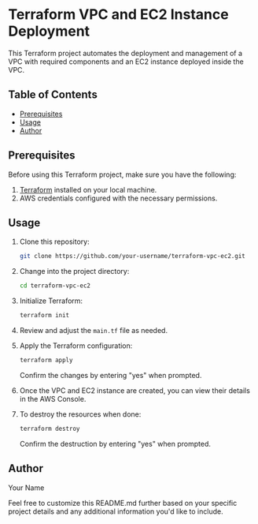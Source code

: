 # Terraform VPC and EC2 Instance Deployment

This Terraform project automates the deployment and management of a VPC with required components and an EC2 instance deployed inside the VPC.

## Table of Contents

- [Prerequisites](#prerequisites)
- [Usage](#usage)
- [Author](#author)

## Prerequisites

Before using this Terraform project, make sure you have the following:

1. [Terraform](https://www.terraform.io/downloads.html) installed on your local machine.
2. AWS credentials configured with the necessary permissions.

## Usage

1. Clone this repository:

    ```bash
    git clone https://github.com/your-username/terraform-vpc-ec2.git
    ```

2. Change into the project directory:

    ```bash
    cd terraform-vpc-ec2
    ```

3. Initialize Terraform:

    ```bash
    terraform init
    ```

4. Review and adjust the `main.tf` file as needed.

5. Apply the Terraform configuration:

    ```bash
    terraform apply
    ```

    Confirm the changes by entering "yes" when prompted.

6. Once the VPC and EC2 instance are created, you can view their details in the AWS Console.

7. To destroy the resources when done:

    ```bash
    terraform destroy
    ```

    Confirm the destruction by entering "yes" when prompted.

## Author

Your Name

Feel free to customize this README.md further based on your specific project details and any additional information you'd like to include.
